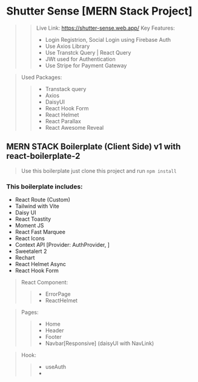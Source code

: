 # Shutter Sense [MERN Stack Project]
>> Live Link: https://shutter-sense.web.app/
> Key Features:
>> * Login Registrion, Social Login using Firebase Auth
>> * Use Axios Library
>> * Use Transtck Query | React Query
>> * JWt used for Authentication
>> * Use Stripe for Payment Gateway

> Used Packages:
>> - Transtack query
>> - Axios
>> - DaisyUI
>> - React Hook Form
>> - React Helmet
>> - React Parallax
>> - React Awesome Reveal

## MERN STACK Boilerplate (Client Side) v1 with react-boilerplate-2

> Use this boilerplate just clone this project and run `npm install`

### This boilerplate includes:

* React Route (Custom)
* Tailwind with Vite
* Daisy UI
* React Toastity
* Moment JS
* React Fast Marquee
* React Icons
* Context API [Provider: AuthProvider, ]
* Sweetalert 2
* Rechart
* React Helmet Async
* React Hook Form

> React Component:
>> - ErrorPage
>> - ReactHelmet

> Pages:
>> + Home
>> + Header
>> + Footer
>> + Navbar[Responsive] (daisyUI with NavLink)

> Hook:
>> + useAuth
>> + 
